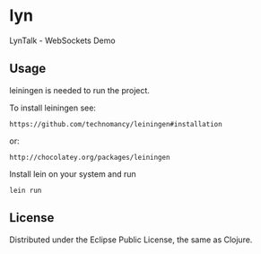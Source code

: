 lyn
===

LynTalk - WebSockets Demo

## Usage

leiningen is needed to run the project.

To install leiningen see:

```
https://github.com/technomancy/leiningen#installation
```
or:
```
http://chocolatey.org/packages/leiningen
```

Install lein on your system and run
```
lein run
```

## License

Distributed under the Eclipse Public License, the same as Clojure.

